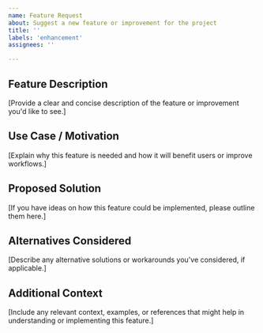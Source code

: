 ```yaml
---
name: Feature Request
about: Suggest a new feature or improvement for the project
title: ''
labels: 'enhancement'
assignees: ''

---
```


## Feature Description
[Provide a clear and concise description of the feature or improvement you'd like to see.]

## Use Case / Motivation
[Explain why this feature is needed and how it will benefit users or improve workflows.]

## Proposed Solution
[If you have ideas on how this feature could be implemented, please outline them here.]

## Alternatives Considered
[Describe any alternative solutions or workarounds you've considered, if applicable.]

## Additional Context
[Include any relevant context, examples, or references that might help in understanding or implementing this feature.]
